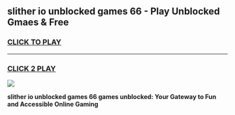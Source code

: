 
## slither io unblocked games 66 - Play Unblocked Gmaes & Free
<h3>
<a href="https://news.freeplayer.one?title=slither_io_unblocked_games_66&ref=23F">CLICK TO PLAY</a></h3>
<hr>

<h3>
<a href="https://news.freeplayer.one?title=slither_io_unblocked_games_66&ref=23F">CLICK 2 PLAY</a>
  
</h3>

<a href="https://news.freeplayer.one?title=slither_io_unblocked_games_66&ref=23F/"><img src="https://clearcache.store/games.png"></a>


**slither io unblocked games 66 games unblocked: Your Gateway to Fun and Accessible Online Gaming**
